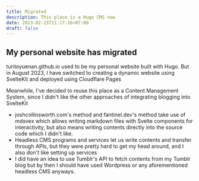 ```yaml
---
title: Migrated
description: This place is a Hugo CMS now
date: 2023-02-15T21:17:16+07:00
draft: false
---
```

## My personal website has migrated

turitoyuenan.github.io used to be my personal website built with Hugo. But in August 2023, I have switched to creating a dynamic website using SvelteKit and deployed using Cloudflare Pages

Meanwhile, I've decided to reuse this place as a Content Management System, since I didn't like the other approaches of integrating blogging into SvelteKit

- joshcollinsworth.com's method and fantinel.dev's method take use of mdsvex which allows writing markdown files with Svelte components for interactivity, but also means writing contents directly into the source code which I didn't like.
- Headless CMS programs and services let us write contents and transfer through APIs, but they were pretty hard to get my head around, and I also don't like setting up services
- I did have an idea to use Tumblr's API to fetch contents from my Tumblr blog but by then I should have used Wordpress or any aforementioned headless CMS anyways.
